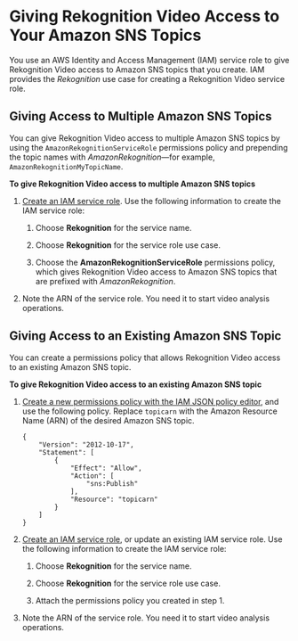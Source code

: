 # Giving Rekognition Video Access to Your Amazon SNS Topics<a name="api-video-roles"></a>

You use an AWS Identity and Access Management \(IAM\) service role to give Rekognition Video access to Amazon SNS topics that you create\. IAM provides the *Rekognition* use case for creating a Rekognition Video service role\.

## Giving Access to Multiple Amazon SNS Topics<a name="api-video-roles-all-topics"></a>

You can give Rekognition Video access to multiple Amazon SNS topics by using the `AmazonRekognitionServiceRole` permissions policy and prepending the topic names with *AmazonRekognition*—for example, `AmazonRekognitionMyTopicName`\. 

**To give Rekognition Video access to multiple Amazon SNS topics**

1. [Create an IAM service role](http://docs.aws.amazon.com/IAM/latest/UserGuide/id_roles_create_for-service.html?icmpid=docs_iam_console)\. Use the following information to create the IAM service role:

   1. Choose **Rekognition** for the service name\.

   1. Choose **Rekognition** for the service role use case\.

   1. Choose the **AmazonRekognitionServiceRole** permissions policy, which gives Rekognition Video access to Amazon SNS topics that are prefixed with *AmazonRekognition*\.

1. Note the ARN of the service role\. You need it to start video analysis operations\.

## Giving Access to an Existing Amazon SNS Topic<a name="api-video-roles-single-topics"></a>

You can create a permissions policy that allows Rekognition Video access to an existing Amazon SNS topic\.

**To give Rekognition Video access to an existing Amazon SNS topic**

1. [ Create a new permissions policy with the IAM JSON policy editor](http://docs.aws.amazon.com/IAM/latest/UserGuide/access_policies_create.html#access_policies_create-json-editor), and use the following policy\. Replace `topicarn` with the Amazon Resource Name \(ARN\) of the desired Amazon SNS topic\.

   ```
   {
       "Version": "2012-10-17",
       "Statement": [
           {
               "Effect": "Allow",
               "Action": [
                   "sns:Publish"
               ],
               "Resource": "topicarn"
           }
       ]
   }
   ```

1. [Create an IAM service role](http://docs.aws.amazon.com/IAM/latest/UserGuide/id_roles_create_for-service.html?icmpid=docs_iam_console), or update an existing IAM service role\. Use the following information to create the IAM service role:

   1. Choose **Rekognition** for the service name\.

   1. Choose **Rekognition** for the service role use case\.

   1. Attach the permissions policy you created in step 1\.

1. Note the ARN of the service role\. You need it to start video analysis operations\.